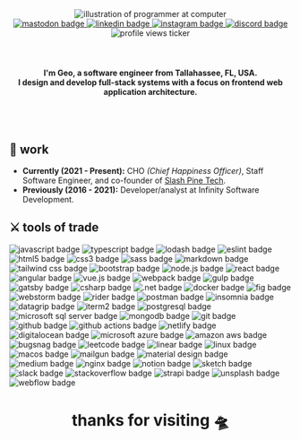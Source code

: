 <div id="header" align="center">
  <img src="https://media.giphy.com/media/3iyKHMIKg5VWG6qHUm/giphy.gif" alt="illustration of programmer at computer" />
  
  <div id="badges">
    <a href="https://heylisten.social/@geostokes">
      <img src="https://img.shields.io/badge/Mastodon-blueviolet?style=for-the-badge&logo=mastodon&logoColor=white" alt="mastodon badge" />
    </a>
    <a href="https://www.linkedin.com/in/geo-stokes-09225857/">
      <img src="https://img.shields.io/badge/LinkedIn-0A66C2?style=for-the-badge&logo=linkedin&logoColor=white" alt="linkedin badge" />
    </a>
    <a href="https://www.instagram.com/geostokes/">
      <img src="https://img.shields.io/badge/Instagram-E4405F?style=for-the-badge&logo=instagram&logoColor=white" alt="instagram badge" />
    </a>
    <a href="https://discordapp.com/users/297446106990641154">
      <img src="https://img.shields.io/badge/Discord-5865F2?style=for-the-badge&logo=discord&logoColor=white" alt="discord badge" />
    </a>
    <div id="profile-views">
      <img src="https://komarev.com/ghpvc/?username=heyitsgeo&style=for-the-badge&color=2c64df" alt="profile views ticker" />
    </div>
  </div>
</div>

<br>
<br>
<h4 align="center">
  I'm Geo, a software engineer from Tallahassee, FL, USA. <br>
  I design and develop full-stack systems with a focus on frontend web application architecture.
</h4>
<br>
<br>

## :briefcase: work
* **Currently (2021 - Present):** CHO *(Chief Happiness Officer)*, Staff Software Engineer, and co-founder of [Slash Pine Tech](https://slashpine.tech/).
* **Previously (2016 - 2021):** Developer/analyst at Infinity Software Development.

## :crossed_swords: tools of trade
<div id="tools">
  <span>
    <img src="https://img.shields.io/badge/Javascript-F7DF1E?style=for-the-badge&logo=javascript&logoColor=black" alt="javascript badge" />
  </span>
  <span>
    <img src="https://img.shields.io/badge/Typescript-3178C6?style=for-the-badge&logo=javascript&logoColor=white" alt="typescript badge" />
  </span>
  <span>
    <img src="https://img.shields.io/badge/lodash-3492FF?style=for-the-badge&logo=lodash&logoColor=white" alt="lodash badge" />
  </span>
  <span>
    <img src="https://img.shields.io/badge/eslint-4B32C3?style=for-the-badge&logo=eslint&logoColor=white" alt="eslint badge" />
  </span>
  <span>
    <img src="https://img.shields.io/badge/html5-E34F26?style=for-the-badge&logo=html5&logoColor=white" alt="html5 badge" />
  </span>
  <span>
    <img src="https://img.shields.io/badge/css3-1572B6?style=for-the-badge&logo=css3&logoColor=white" alt="css3 badge" />
  </span>
  <span>
    <img src="https://img.shields.io/badge/sass-CC6699?style=for-the-badge&logo=sass&logoColor=white" alt="sass badge" />
  </span>
  <span>
    <img src="https://img.shields.io/badge/markdown-000000?style=for-the-badge&logo=markdown&logoColor=white" alt="markdown badge" />
  </span>
  <span>
    <img src="https://img.shields.io/badge/tailwind%20css-06B6D4?style=for-the-badge&logo=tailwindcss&logoColor=white" alt="tailwind css badge" />
  </span>
  <span>
    <img src="https://img.shields.io/badge/bootstrap-7952B3?style=for-the-badge&logo=bootstrap&logoColor=white" alt="bootstrap badge" />
  </span>
  <span>
    <img src="https://img.shields.io/badge/node.js-339933?style=for-the-badge&logo=node.js&logoColor=white" alt="node.js badge" />
  </span>
  <span>
    <img src="https://img.shields.io/badge/React-61DAFB?style=for-the-badge&logo=react&logoColor=black" alt="react badge" />
  </span>
  <span>
    <img src="https://img.shields.io/badge/angular-DD0031?style=for-the-badge&logo=angular&logoColor=white" alt="angular badge" />
  </span>
  <span>
    <img src="https://img.shields.io/badge/Vue.js-4FC08D?style=for-the-badge&logo=vue.js&logoColor=white" alt="vue.js badge" />
  </span>
  <span>
    <img src="https://img.shields.io/badge/webpack-8DD6F9?style=for-the-badge&logo=webpack&logoColor=black" alt="webpack badge" />
  </span>
  <span>
    <img src="https://img.shields.io/badge/gulp-CF4647?style=for-the-badge&logo=gulp&logoColor=white" alt="gulp badge" />
  </span>
  <span>
    <img src="https://img.shields.io/badge/gatsby-663399?style=for-the-badge&logo=gatsby&logoColor=white" alt="gatsby badge" />
  </span>
  <span>
    <img src="https://img.shields.io/badge/c%23-239120?style=for-the-badge&logo=csharp&logoColor=white" alt="csharp badge" />
  </span>
  <span>
    <img src="https://img.shields.io/badge/.net-512BD4?style=for-the-badge&logo=.net&logoColor=white" alt=".net badge" />
  </span>
  <span>
    <img src="https://img.shields.io/badge/docker-2496ED?style=for-the-badge&logo=docker&logoColor=white" alt="docker badge" />
  </span>
  <span>
    <img src="https://img.shields.io/badge/fig-000000?style=for-the-badge&logo=fig&logoColor=white" alt="fig badge" />
  </span>
  <span>
    <img src="https://img.shields.io/badge/webstorm-000000?style=for-the-badge&logo=webstorm&logoColor=white" alt="webstorm badge" />
  </span>
  <span>
    <img src="https://img.shields.io/badge/rider-000000?style=for-the-badge&logo=rider&logoColor=white" alt="rider badge" />
  </span>
  <span>
    <img src="https://img.shields.io/badge/postman-FF6C37?style=for-the-badge&logo=postman&logoColor=white" alt="postman badge" />
  </span>
  <span>
    <img src="https://img.shields.io/badge/insomnia-4000BF?style=for-the-badge&logo=insomnia&logoColor=white" alt="insomnia badge" />
  </span>
  <span>
    <img src="https://img.shields.io/badge/datagrip-000000?style=for-the-badge&logo=datagrip&logoColor=white" alt="datagrip badge" />
  </span>
  <span>
    <img src="https://img.shields.io/badge/iterm2-000000?style=for-the-badge&logo=iterm2&logoColor=white" alt="iterm2 badge" />
  </span>
  <span>
    <img src="https://img.shields.io/badge/postgresql-4169E1?style=for-the-badge&logo=postgresql&logoColor=white" alt="postgresql badge" />
  </span>
  <span>
    <img src="https://img.shields.io/badge/microsoft%20sql%20server-CC2927?style=for-the-badge&logo=microsoft%20sql%20server&logoColor=white" alt="microsoft sql server badge" />
  </span>
  <span>
    <img src="https://img.shields.io/badge/mongodb-47A248?style=for-the-badge&logo=mongodb&logoColor=white" alt="mongodb badge" />
  </span>
  <span>
    <img src="https://img.shields.io/badge/git-F05032?style=for-the-badge&logo=git&logoColor=white" alt="git badge" />
  </span>
  <span>
    <img src="https://img.shields.io/badge/github-181717?style=for-the-badge&logo=github&logoColor=white" alt="github badge" />
  </span>
  <span>
    <img src="https://img.shields.io/badge/github%20actions-2088FF?style=for-the-badge&logo=github%20actions&logoColor=white" alt="github actions badge" />
  </span>
  <span>
    <img src="https://img.shields.io/badge/netlify-00C7B7?style=for-the-badge&logo=netlify&logoColor=white" alt="netlify badge" />
  </span>
  <span>
    <img src="https://img.shields.io/badge/digitalocean-0080FF?style=for-the-badge&logo=digitalocean&logoColor=white" alt="digitalocean badge" />
  </span>
  <span>
    <img src="https://img.shields.io/badge/microsoft%20azure-0078D4?style=for-the-badge&logo=microsoft%20azure&logoColor=white" alt="microsoft azure badge" />
  </span>
  <span>
    <img src="https://img.shields.io/badge/amazon%20aws-232F3E?style=for-the-badge&logo=amazon%20aws&logoColor=white" alt="amazon aws badge" />
  </span>
  <span>
    <img src="https://img.shields.io/badge/bugsnag-4949E4?style=for-the-badge&logo=bugsnag&logoColor=white" alt="bugsnag badge" />
  </span>
  <span>
    <img src="https://img.shields.io/badge/leetcode-FFA116?style=for-the-badge&logo=leetcode&logoColor=white" alt="leetcode badge" />
  </span>
  <span>
    <img src="https://img.shields.io/badge/linear-5E6AD2?style=for-the-badge&logo=linear&logoColor=white" alt="linear badge" />
  </span>
  <span>
    <img src="https://img.shields.io/badge/linux-FCC624?style=for-the-badge&logo=linux&logoColor=black" alt="linux badge" />
  </span>
  <span>
    <img src="https://img.shields.io/badge/macos-000000?style=for-the-badge&logo=macos&logoColor=white" alt="macos badge" />
  </span>
  <span>
    <img src="https://img.shields.io/badge/mailgun-F06B66?style=for-the-badge&logo=mailgun&logoColor=white" alt="mailgun badge" />
  </span>
  <span>
    <img src="https://img.shields.io/badge/material%20design-757575?style=for-the-badge&logo=material%20design&logoColor=white" alt="material design badge" />
  </span>
  <span>
    <img src="https://img.shields.io/badge/medium-000000?style=for-the-badge&logo=medium&logoColor=white" alt="medium badge" />
  </span>
  <span>
    <img src="https://img.shields.io/badge/nginx-009639?style=for-the-badge&logo=nginx&logoColor=white" alt="nginx badge" />
  </span>
  <span>
    <img src="https://img.shields.io/badge/notion-000000?style=for-the-badge&logo=notion&logoColor=white" alt="notion badge" />
  </span>
  <span>
    <img src="https://img.shields.io/badge/sketch-F7B500?style=for-the-badge&logo=sketch&logoColor=black" alt="sketch badge" />
  </span>
  <span>
    <img src="https://img.shields.io/badge/slack-4A154B?style=for-the-badge&logo=slack&logoColor=white" alt="slack badge" />
  </span>
  <span>
    <img src="https://img.shields.io/badge/stackoverflow-F58025?style=for-the-badge&logo=stackoverflow&logoColor=white" alt="stackoverflow badge" />
  </span>
  <span>
    <img src="https://img.shields.io/badge/strapi-2F2E8B?style=for-the-badge&logo=strapi&logoColor=white" alt="strapi badge" />
  </span>
  <span>
    <img src="https://img.shields.io/badge/unsplash-000000?style=for-the-badge&logo=unsplash&logoColor=white" alt="unsplash badge" />
  </span>
  <span>
    <img src="https://img.shields.io/badge/webflow-4353FF?style=for-the-badge&logo=webflow&logoColor=white" alt="webflow badge" />
  </span>
</div>



<h1 align='center'>
  thanks for visiting 🛸
</h1>
